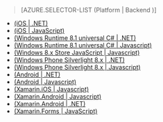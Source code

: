 > [AZURE.SELECTOR-LIST (Platform | Backend )]
- [(iOS | .NET)](/zh-cn/documentation/articles/mobile-services-dotnet-backend-ios-get-started-push)
- [(iOS | JavaScript)](/zh-cn/documentation/articles/mobile-services-javascript-backend-ios-get-started-push)
- [(Windows Runtime 8.1 universal C# | .NET)](/zh-cn/documentation/articles/mobile-services-dotnet-backend-windows-universal-dotnet-get-started-push)
- [(Windows Runtime 8.1 universal C# | Javascript)](/zh-cn/documentation/articles/mobile-services-javascript-backend-windows-universal-dotnet-get-started-push)
- [(Windows 8.x Store JavaScript | Javascript)](/zh-cn/documentation/articles/mobile-services-dotnet-backend-windows-universal-javascript-get-started-push)
- [(Windows Phone Silverlight 8.x | .NET)](/zh-cn/documentation/articles/mobile-services-dotnet-backend-windows-phone-get-started-push)
- [(Windows Phone Silverlight 8.x | Javascript)](/zh-cn/documentation/articles/mobile-services-javascript-backend-windows-universal-javascript-get-started-push)
- [(Android | .NET)](/zh-cn/documentation/articles/mobile-services-dotnet-backend-windows-phone-get-started-push)
- [(Android | Javascript)](/zh-cn/documentation/articles/mobile-services-javascript-backend-windows-phone-get-started-push)
- [(Xamarin.iOS | Javascript)](/zh-cn/documentation/articles/partner-xamarin-mobile-services-ios-get-started-push)
- [(Xamarin.Android | Javascript)](/zh-cn/documentation/articles/partner-xamarin-mobile-services-android-get-started-push)
- [(Xamarin.Android | .NET)](/zh-cn/documentation/articles/mobile-services-dotnet-backend-android-get-started-push)
- [(Xamarin.Forms | JavaScript)](/zh-cn/documentation/articles/mobile-services-javascript-backend-android-get-started-push)

<!---HONumber=71-->